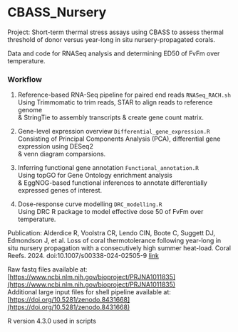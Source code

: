# CBASS_Nursery

Project: Short-term thermal stress assays using CBASS to assess thermal threshold of donor versus year-long in situ nursery-propagated corals.

Data and code for RNASeq analysis and determining ED50 of FvFm over temperature.

### Workflow

1.	Reference-based RNA-Seq pipeline for paired end reads `RNASeq_RACH.sh`  
    Using Trimmomatic to trim reads, STAR to align reads to reference genome  
  	& StringTie to assembly transcripts & create gene count matrix.
  	
2.  Gene-level expression overview `Differential_gene_expression.R`  
    Consisting of Principal Components Analysis (PCA), differential gene expression using DESeq2  
    & venn diagram comparsions.  
    
3.  Inferring functional gene annotation `Functional_annotation.R`  
    Using topGO for Gene Ontology enrichment analysis  
    & EggNOG-based functional inferences to annotate differentially expressed genes of interest.

4.  Dose-response curve modelling `DRC_modelling.R`  
    Using DRC R package to model effective dose 50 of FvFm over temperature.

Publication: 
Alderdice R, Voolstra CR, Lendo CIN, Boote C, Suggett DJ, Edmondson J, et al. Loss of coral thermotolerance following year-long in situ nursery propagation with a consecutively high summer heat-load. Coral Reefs. 2024. doi:10.1007/s00338-024-02505-9 [link](https://link.springer.com/article/10.1007/s00338-024-02505-9)

Raw fastq files available at: [https://www.ncbi.nlm.nih.gov/bioproject/PRJNA1011835](https://www.ncbi.nlm.nih.gov/bioproject/PRJNA1011835)  
Additional large input files for shell pipeline available at: [https://doi.org/10.5281/zenodo.8431668](https://doi.org/10.5281/zenodo.8431668)

R version 4.3.0 used in scripts
